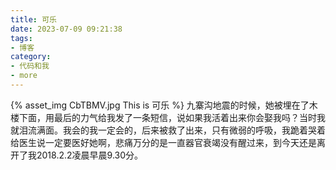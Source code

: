```yaml
---
title: 可乐
date: 2023-07-09 09:21:38
tags:
- 博客
category:
- 代码和我
- more
---
```

{% asset_img CbTBMV.jpg This is 可乐 %}
九寨沟地震的时候，她被埋在了木楼下面，用最后的力气给我发了一条短信，说如果我活着出来你会娶我吗？当时我就泪流满面。我会的我一定会的，后来被救了出来，只有微弱的呼吸，我跪着哭着给医生说一定要医好她啊，悲痛万分的是一直器官衰竭没有醒过来，到今天还是离开了我2018.2.2凌晨早晨9.30分。